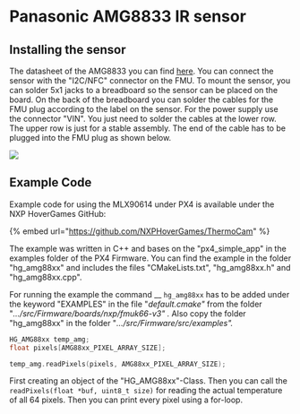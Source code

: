 # Panasonic AMG8833 IR sensor

## Installing the sensor

The datasheet of the AMG8833 you can find [here](http://www.farnell.com/datasheets/2058257.pdf?\_ga=2.187765294.767814663.1555052764-1882353189.1555052764). You can connect the sensor with the "I2C/NFC" connector on the FMU. To mount the sensor, you can solder 5x1 jacks to a breadboard so the sensor can be placed on the board. On the back of the breadboard you can solder the cables for the FMU plug according to the label on the sensor. For the power supply use the connector "VIN". You just need to solder the cables at the lower row. The upper row is just for a stable assembly. The end of the cable has to be plugged into the FMU plug as shown below.

![](<../.gitbook/assets/AMG88xx\_pinconnection (1).png>)

## Example Code

Example code for using the MLX90614 under PX4 is available under the NXP HoverGames GitHub:

{% embed url="https://github.com/NXPHoverGames/ThermoCam" %}

The example was written in C++ and bases on the "px4\_simple\_app" in the examples folder of the PX4 Firmware. You can find the example in the folder "hg\_amg88xx" and includes the files "CMakeLists.txt", "hg\_amg88xx.h" and "hg\_amg88xx.cpp".

For running the example the command __ `hg_amg88xx` has to be added under the keyword "EXAMPLES" in the file "_default.cmake"_  from the folder "_.../src/Firmware/boards/nxp/fmuk66-v3" ._ Also copy the folder "hg\_amg88xx" in the folder "_.../src/Firmware/src/examples"._

```cpp
HG_AMG88xx temp_amg;
float pixels[AMG88xx_PIXEL_ARRAY_SIZE];

temp_amg.readPixels(pixels, AMG88xx_PIXEL_ARRAY_SIZE);
```

First creating an object of the "HG\_AMG88xx"-Class. Then you can call the `readPixels(float *buf, uint8_t size)` for reading the actual temperature of all 64 pixels. Then you can print every pixel using a for-loop.
